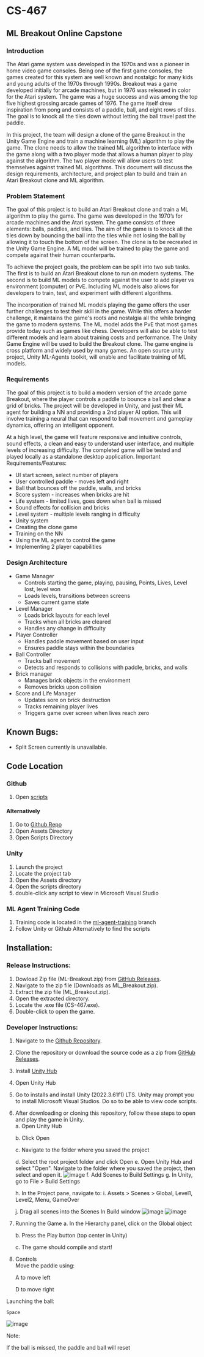 # CS-467
## ML Breakout Online Capstone
### Introduction  
The Atari game system was developed in the 1970s and was a pioneer in home video game consoles. Being one of the first game consoles, the games created for this system are well known and nostalgic for many kids and young adults of the 1970s through 1990s. Breakout was a game developed initially for arcade machines, but in 1976 was released in color for the Atari system. The game was a huge success and was among the top five highest grossing arcade games of 1976. The game itself drew inspiration from pong and consists of a paddle, ball, and eight rows of tiles. The goal is to knock all the tiles down without letting the ball travel past the paddle.  

In this project, the team will design a clone of the game Breakout in the Unity Game Engine and train a machine learning (ML) algorithm to play the game. The clone needs to allow the trained ML algorithm to interface with the game along with a two player mode that allows a human player to play against the algorithm. The two player mode will allow users to test themselves against trained ML algorithms. This document will discuss the design requirements, architecture, and project plan to build and train an Atari Breakout clone and ML algorithm. 

### Problem Statement

The goal of this project is to build an Atari Breakout clone and train a ML algorithm to play the game. The game was developed in the 1970’s for arcade machines and the Atari system. The game consists of three elements: balls, paddles, and tiles. The aim of the game is to knock all the tiles down by bouncing the ball into the tiles while not losing the ball by allowing it to touch the bottom of the screen. The clone is to be recreated in the Unity Game Engine. A ML model will be trained to play the game and compete against their human counterparts. 

To achieve the project goals, the problem can be split into two sub tasks. The first is to build an Atari Breakout clone to run on modern systems. The second is to build ML models to compete against the user to add player vs environment (computer) or PvE. Including ML models also allows for developers to train, test, and experiment with different algorithms.  

The incorporation of trained ML models playing the game offers the user further challenges to test their skill in the game. While this offers a harder challenge, it maintains the game's roots and nostalgia all the while bringing the game to modern systems. The ML model adds the PvE that most games provide today such as games like chess. Developers will also be able to test different models and learn about training costs and performance. 
The Unity Game Engine will be used to build the Breakout clone. The game engine is cross platform and widely used by many games. An open source unity project, Unity ML-Agents toolkit, will enable and facilitate training of ML models.  


### Requirements
The goal of this project is to build a modern version of the arcade game Breakout, where the player controls a paddle to bounce a ball and clear a grid of bricks. The project will be developed in Unity, and just their ML agent for building a NN and providing a 2nd player AI option. This will involve training a neural that can respond to ball movement and gameplay dynamics, offering an intelligent opponent.  

At a high level, the game will feature responsive and intuitive controls, sound effects, a clean and easy to understand user interface, and multiple levels of increasing difficulty. The completed game will be tested and played locally as a standalone desktop application. 
Important Requirements/Features: 
- UI start screen, select number of players
- User controlled paddle - moves left and right
- Ball that bounces off the paddle, walls, and bricks
- Score system - increases when bricks are hit
- Life system - limited lives, goes down when ball is missed
- Sound effects for collision and bricks
- Level system - multiple levels ranging in difficulty 
- Unity system 
- Creating the clone game
- Training on the NN 
- Using the ML agent to control the game
- Implementing 2 player capabilities

### Design Architecture
- Game Manager 
    - Controls starting the game, playing, pausing, Points, Lives, Level lost, level won
    - Loads levels, transitions between screens
    - Saves current game state
- Level Manager
    - Loads brick layouts for each level
    - Tracks when all bricks are cleared
    - Handles any change in difficulty 
- Player Controller
    - Handles paddle movement based on user input
    - Ensures paddle stays within the boundaries
- Ball Controller
    - Tracks ball movement
    - Detects and responds to collisions with paddle, bricks, and walls
- Brick manager
    - Manages brick objects in the environment
    - Removes bricks upon collision 
- Score and Life Manager
    - Updates sore on brick destruction
    - Tracks remaining player lives
    - Triggers game over screen when lives reach zero


## Known Bugs:
- Split Screen currently is unavailable. 

## Code Location
### Github
1. Open [scripts](https://github.com/Jnorth2/CS-467/tree/main/Assets/Scripts)
#### Alternatively
1. Go to [Github Repo](https://github.com/Jnorth2/CS-467)
2. Open Assets Directory
3. Open Scripts Directory

### Unity
1. Launch the project
2. Locate the project tab
3. Open the Assets directory
4. Open the scripts directory
5. double-click any script to view in Microsoft Visual Studio

### ML Agent Training Code
1. Training code is located in the [ml-agent-training](https://github.com/Jnorth2/CS-467/tree/ml-agent-training) branch  
2. Follow Unity or Github Alternatively to find the scripts  


## Installation:

### Release Instructions:
1. Dowload Zip file (ML-Breakout.zip) from [GitHub Releases](https://github.com/Jnorth2/CS-467/releases/tag/v1.1.0).
2. Navigate to the zip file (Downloads as ML_Breakout.zip).
3. Extract the zip file (ML_Breakout.zip).
4. Open the extracted directory.
5. Locate the .exe file (CS-467.exe).
6. Double-click to open the game.

### Developer Instructions:
1. Navigate to the [Github Repository](https://github.com/Jnorth2/CS-467).

2. Clone the repository or download the source code as a zip from [GitHub Releases](https://github.com/Jnorth2/CS-467/releases/tag/v1.1.0).

3. Install [Unity Hub](https://unity.com/download)

4. Open Unity Hub

5. Go to installs and install Unity (2022.3.61f1) LTS. Unity may prompt you to install Microsoft Visual Studios. Do so to be able to view code scripts.

6. After downloading or cloning this repository, follow these steps to open and play the game in Unity.  
    a.  Open Unity Hub

    b. Click Open

    c. Navigate to the folder where you saved the project

    d. Select the root project folder and click Open
    e. Open Unity Hub and select "Open". Navigate to the folder where you saved the project, then select and open it.
![image](https://github.com/user-attachments/assets/16309893-b2f2-4265-b215-2b4e55b2d70c)
    f. Add Scenes to Build Settings
    g. In Unity, go to File > Build Settings

    h. In the Project pane, navigate to:
    i. Assets > Scenes > Global, Level1, Level2, Menu, GameOver

    j. Drag all scenes into the Scenes In Build window
![image](https://github.com/user-attachments/assets/6e7dfc36-a04b-404b-a851-1980d2860c1b)
![image](https://github.com/user-attachments/assets/918cc83f-7f9e-4bf4-b0bb-8a187c69dfa9)
7. Running the Game
    a. In the Hierarchy panel, click on the Global object

    b. Press the Play button (top center in Unity)

    c. The game should compile and start!

8. Controls  
Move the paddle using:

    A to move left

    D to move right

Launching the ball:

    Space

![image](https://github.com/user-attachments/assets/23dd81ca-7c60-49a4-b67f-f04931603f11)

Note: 

If the ball is missed, the paddle and ball will reset



